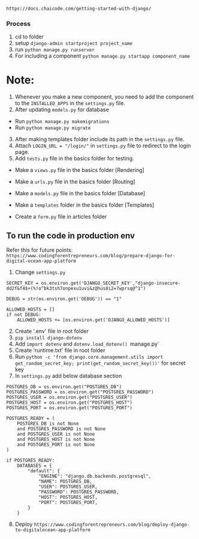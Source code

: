 `https://docs.chaicode.com/getting-started-with-django/`

### Process

1. cd to folder
2. setup `django-admin startproject project_name`
3. run `python manage.py runserver`
4. For including a component `python manage.py startapp component_name` 

# Note: 
 1. Whenever you make a new component, you need to add the component to the `INSTALLED_APPS` in the `settings.py` file.
 2. After updating `models.py` for database 
   - Run `python manage.py makemigrations`
   - Run `python manage.py migrate`
 3. After making templates folder include its path in the `settings.py` file.
 4. Attach `LOGIN_URL = "/login/"` in `settings.py` file to redirect to the login page.
 5. Add `tests.py` file in the basics folder for testing.


- Make a `views.py` file in the basics folder [Rendering]
- Make a `urls.py` file in the basics folder [Routing]
- Make a `models.py` file in the basics folder [Database]
- Make a `templates` folder in the basics folder [Templates]

- Create a `form.py` file in articles folder


## To run the code in production env

Refer this for future points:
`https://www.codingforentrepreneurs.com/blog/prepare-django-for-digital-ocean-app-platform`

1. Change `settings.py`

  ```
  SECRET_KEY = os.environ.get('DJANGO_SECRET_KEY',"django-insecure-dd2f&f4$+(%!o^bk3tsh7onpexu1uvi&z@hus8i2=7wprsq@^1")

  DEBUG = str(os.environ.get('DEBUG')) == "1" 

  ALLOWED_HOSTS = []
  if not DEBUG:
      ALLOWED_HOSTS += [os.environ.get('DJANGO_ALLOWED_HOSTS')]
  ```
2. Create '.env' file in root folder
3. `pip install django-dotenv`
4. Add `import dotenv` and `dotenv.load_dotenv() `manage.py`
5. Create 'runtime.txt' file in root folder
6. Run `python -c 'from django.core.management.utils import get_random_secret_key; print(get_random_secret_key())'` for secret key
7. In `settings.py` add below database section

```
POSTGRES_DB = os.environ.get("POSTGRES_DB")
POSTGRES_PASSWORD = os.environ.get("POSTGRES_PASSWORD")
POSTGRES_USER = os.environ.get("POSTGRES_USER")
POSTGRES_HOST = os.environ.get("POSTGRES_HOST")
POSTGRES_PORT = os.environ.get("POSTGRES_PORT")

POSTGRES_READY = (
    POSTGRES_DB is not None
    and POSTGRES_PASSWORD is not None
    and POSTGRES_USER is not None
    and POSTGRES_HOST is not None
    and POSTGRES_PORT is not None
)

if POSTGRES_READY:
    DATABASES = {
        "default": {
            "ENGINE": "django.db.backends.postgresql",
            "NAME": POSTGRES_DB,
            "USER": POSTGRES_USER,
            "PASSWORD": POSTGRES_PASSWORD,
            "HOST": POSTGRES_HOST,
            "PORT": POSTGRES_PORT,
        }
    }
```
8. Deploy `https://www.codingforentrepreneurs.com/blog/deploy-django-to-digitalocean-app-platform`

